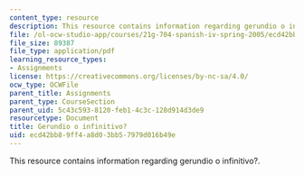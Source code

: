 ```yaml
---
content_type: resource
description: This resource contains information regarding gerundio o infinitivo?.
file: /ol-ocw-studio-app/courses/21g-704-spanish-iv-spring-2005/ecd42bb89ff4a8d03bb57979d016b49e_MIT21G_704S05_gerundio_inf.pdf
file_size: 89387
file_type: application/pdf
learning_resource_types:
- Assignments
license: https://creativecommons.org/licenses/by-nc-sa/4.0/
ocw_type: OCWFile
parent_title: Assignments
parent_type: CourseSection
parent_uid: 5c43c593-8120-feb1-4c3c-128d914d3de9
resourcetype: Document
title: Gerundio o infinitivo?
uid: ecd42bb8-9ff4-a8d0-3bb5-7979d016b49e
---
```

This resource contains information regarding gerundio o infinitivo?.